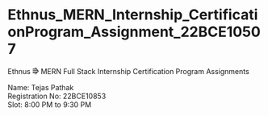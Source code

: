 # Ethnus_MERN_Internship_CertificationProgram_Assignment_22BCE10507
Ethnus ⭆ MERN Full Stack Internship Certification Program Assignments

Name: Tejas Pathak<br>
Registration No: 22BCE10853<br>
Slot: 8:00 PM to 9:30 PM
